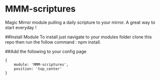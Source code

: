 # MMM-scriptures
Magic Mirror module pulling a daily scripture to your mirror. A great way to start everyday !

##Install Module 
To install just navigate to your modules folder clone this repo then run the follow command : npm install. 

##Add the following to your config page 
~~~~ 
{
	module: 'MMM-scriptures',
	position: 'top_center'
}
~~~~ 
